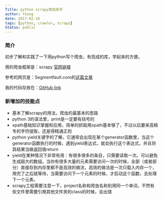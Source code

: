 ```yaml
---
Title: python scrapy爬虫练手
author: Young
date: 2017-02-16
tags: [python, crawler, scrapy]
Status: public
---
```

### 简介

初步了解和实践了一下用python写个爬虫，有现成的库，学起来的方便。

用的爬虫框架是：scrapy [官网链接](https://scrapy.org/)

参考的网页是：Segmentfault.com的[这篇文章](https://segmentfault.com/a/1190000008135000)

我的代码存放在：[GitHub link](https://github.com/yyq/learn-python-crawler)

### 新增加的技能点
 * 基本了解scrapy的用法，爬虫的最基本的思路
 * python 3的语法里，print是一定要有括号的
 * xpath基础知识掌握和应用，简单的抓取用xpath基本够了，不过以后要来高精专的字符提取，还是得精通正则
 * python yield关键字的了解，它通常会出现在某个generator函数里，当这个generator函数执行的时候，遇到yield表达式，就会执行这个表达式，并且将其结果当做返回值return
 * yield在某种情况下非常有用：有很多很多的条目，只需要读取一次。可以避免生成超大的数组。当你有很多大量的元素需要访问一次的时候，全部（或者部分）直接存到内存里都不是高效的做法，高效的做法是一次只载入内存一个，用完了之后就等待，当需要访问下一个元素的时候，才启动这个函数，去处理下一个元素。
 * scrapy工程需要注意一下，project名称和爬虫名称别用同一个单词，不然有些文件里需要引用其他文件夹的class的时候，会出错